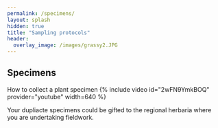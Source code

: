```yaml
---
permalink: /specimens/
layout: splash
hidden: true
title: "Sampling protocols"
header:
  overlay_image: /images/grassy2.JPG
---
```


## Specimens

How to collect a plant specimen
{% include video id="2wFN9YmkBOQ" provider="youtube" width=640 %}

Your dupliacte specimens could be gifted to the regional herbaria where you are undertaking fieldwork.

